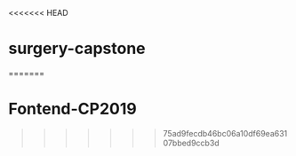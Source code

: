 <<<<<<< HEAD
# surgery-capstone
=======
# Fontend-CP2019
>>>>>>> 75ad9fecdb46bc06a10df69ea63107bbed9ccb3d
